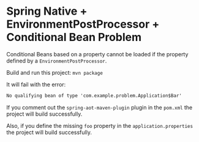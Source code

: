 # Spring Native + EnvironmentPostProcessor + Conditional Bean Problem

Conditional Beans based on a property cannot be loaded if the property defined by a `EnvironmentPostProcessor`.

Build and run this project: `mvn package`

It will fail with the error:

```txt
No qualifying bean of type 'com.example.problem.Application$Bar'
 ```

If you comment out the `spring-aot-maven-plugin` plugin in the `pom.xml` the project will build successfully.

Also, if you define the missing `foo` property in the `application.properties` the project will build successfully.